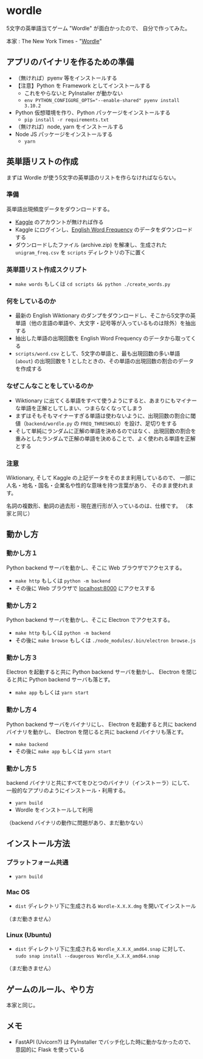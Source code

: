 # wordle

5文字の英単語当てゲーム "Wordle" が面白かったので、
自分で作ってみた。

本家 : The New York Times - "[Wordle](https://www.nytimes.com/games/wordle/index.html)"

## アプリのバイナリを作るための準備

* （無ければ）pyenv 等をインストールする
* 【注意】Python を Framework としてインストールする
    * これをやらないと PyInstaller が動かない
    * `env PYTHON_CONFIGURE_OPTS="--enable-shared" pyenv install 3.10.2`
* Python 仮想環境を作り、Python パッケージをインストールする
    * `pip install -r requirements.txt`
* （無ければ）node, yarn をインストールする
* Node JS パッケージをインストールする
    * `yarn`

## 英単語リストの作成

まずは Wordle が使う5文字の英単語のリストを作らなければならない。

### 準備

英単語出現頻度データをダウンロードする。

* [Kaggle](https://www.kaggle.com/) のアカウントが無ければ作る
* Kaggle にログインし、[English Word Frequency](https://www.kaggle.com/rtatman/english-word-frequency) のデータをダウンロードする
* ダウンロードしたファイル (archive.zip) を解凍し、生成された `unigram_freq.csv` を `scripts` ディレクトリの下に置く

### 英単語リスト作成スクリプト

* `make words` もしくは `cd scripts && python ./create_words.py`

### 何をしているのか

* 最新の English Wiktionary のダンプをダウンロードし、そこから5文字の英単語（他の言語の単語や、大文字・記号等が入っているものは除外）を抽出する
* 抽出した単語の出現回数を English Word Frequency のデータから取ってくる
* `scripts/word.csv` として、5文字の単語と、最も出現回数の多い単語 (`about`) の出現回数を 1 としたときの、その単語の出現回数の割合のデータを作成する

### なぜこんなことをしているのか

* Wiktionary に出てくる単語をすべて使うようにすると、あまりにもマイナーな単語を正解としてしまい、つまらなくなってしまう
* まずはそもそもマイナーすぎる単語は使わないように、出現回数の割合に閾値（`backend/wordle.py` の `FREQ_THRESHOLD`）を設け、足切りをする
* そして単純にランダムに正解の単語を決めるのではなく、出現回数の割合を重みとしたランダムで正解の単語を決めることで、よく使われる単語を正解とする

### 注意

Wiktionary, そして Kaggle の上記データをそのまま利用しているので、
一部に人名・地名・国名・企業名や性的な意味を持つ言葉があり、
そのまま使われます。

名詞の複数形、動詞の過去形・現在進行形が入っているのは、仕様です。
（本家と同じ）

## 動かし方

### 動かし方１

Python backend サーバを動かし、そこに Web ブラウザでアクセスする。

* `make http` もしくは `python -m backend`
* その後に Web ブラウザで [localhost:8000](http://localhost:8000) にアクセスする

### 動かし方２

Python backend サーバを動かし、そこに Electron でアクセスする。

* `make http` もしくは `python -m backend`
* その後に `make browse` もしくは `./node_modules/.bin/electron browse.js`

### 動かし方３

Electron を起動すると共に Python backend サーバを動かし、
Electron を閉じると共に Python backend サーバも落とす。

* `make app` もしくは `yarn start`

### 動かし方４

Python backend サーバをバイナリにし、
Electron を起動すると共に backend バイナリを動かし、
Electron を閉じると共に backend バイナリも落とす。

* `make backend`
* その後に `make app` もしくは `yarn start`

### 動かし方５

backend バイナリと共にすべてをひとつのバイナリ（インストーラ）にして、
一般的なアプリのようにインストール・利用する。

* `yarn build`
* Wordle をインストールして利用

（backend バイナリの動作に問題があり、まだ動かない）

## インストール方法

### プラットフォーム共通

* `yarn build`

### Mac OS

* `dist` ディレクトリ下に生成される `Wordle-X.X.X.dmg` を開いてインストール

（まだ動きません）

### Linux (Ubuntu)

* `dist` ディレクトリ下に生成される `Wordle_X.X.X_amd64.snap` に対して、`sudo snap install --daugerous Wordle_X.X.X_amd64.snap`

（まだ動きません）

## ゲームのルール、やり方

本家と同じ。

## メモ

* FastAPI (Uvicorn?) は PyInstaller でバッチ化した時に動かなかったので、意図的に Flask を使っている
